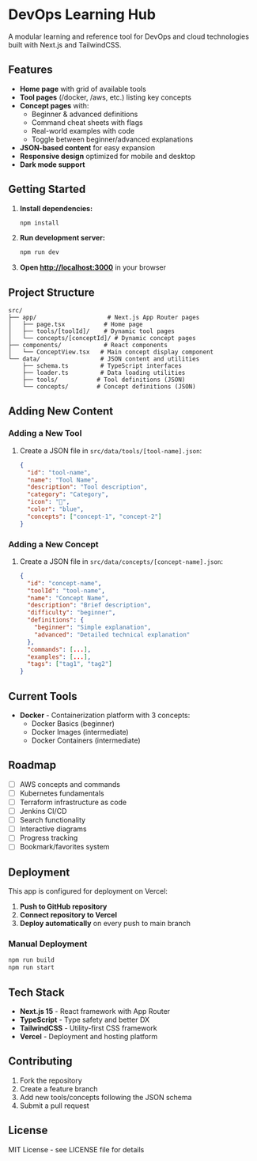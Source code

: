 # DevOps Learning Hub

A modular learning and reference tool for DevOps and cloud technologies built with Next.js and TailwindCSS.

## Features

- **Home page** with grid of available tools
- **Tool pages** (/docker, /aws, etc.) listing key concepts
- **Concept pages** with:
  - Beginner & advanced definitions
  - Command cheat sheets with flags
  - Real-world examples with code
  - Toggle between beginner/advanced explanations
- **JSON-based content** for easy expansion
- **Responsive design** optimized for mobile and desktop
- **Dark mode support**

## Getting Started

1. **Install dependencies:**
   ```bash
   npm install
   ```

2. **Run development server:**
   ```bash
   npm run dev
   ```

3. **Open [http://localhost:3000](http://localhost:3000)** in your browser

## Project Structure

```
src/
├── app/                    # Next.js App Router pages
│   ├── page.tsx           # Home page
│   ├── tools/[toolId]/    # Dynamic tool pages
│   └── concepts/[conceptId]/ # Dynamic concept pages
├── components/            # React components
│   └── ConceptView.tsx   # Main concept display component
└── data/                 # JSON content and utilities
    ├── schema.ts         # TypeScript interfaces
    ├── loader.ts         # Data loading utilities
    ├── tools/           # Tool definitions (JSON)
    └── concepts/        # Concept definitions (JSON)
```

## Adding New Content

### Adding a New Tool

1. Create a JSON file in `src/data/tools/[tool-name].json`:
   ```json
   {
     "id": "tool-name",
     "name": "Tool Name",
     "description": "Tool description",
     "category": "Category",
     "icon": "🔧",
     "color": "blue",
     "concepts": ["concept-1", "concept-2"]
   }
   ```

### Adding a New Concept

1. Create a JSON file in `src/data/concepts/[concept-name].json`:
   ```json
   {
     "id": "concept-name",
     "toolId": "tool-name",
     "name": "Concept Name",
     "description": "Brief description",
     "difficulty": "beginner",
     "definitions": {
       "beginner": "Simple explanation",
       "advanced": "Detailed technical explanation"
     },
     "commands": [...],
     "examples": [...],
     "tags": ["tag1", "tag2"]
   }
   ```

## Current Tools

- **Docker** - Containerization platform with 3 concepts:
  - Docker Basics (beginner)
  - Docker Images (intermediate) 
  - Docker Containers (intermediate)

## Roadmap

- [ ] AWS concepts and commands
- [ ] Kubernetes fundamentals
- [ ] Terraform infrastructure as code
- [ ] Jenkins CI/CD
- [ ] Search functionality
- [ ] Interactive diagrams
- [ ] Progress tracking
- [ ] Bookmark/favorites system

## Deployment

This app is configured for deployment on Vercel:

1. **Push to GitHub repository**
2. **Connect repository to Vercel**
3. **Deploy automatically** on every push to main branch

### Manual Deployment

```bash
npm run build
npm run start
```

## Tech Stack

- **Next.js 15** - React framework with App Router
- **TypeScript** - Type safety and better DX
- **TailwindCSS** - Utility-first CSS framework
- **Vercel** - Deployment and hosting platform

## Contributing

1. Fork the repository
2. Create a feature branch
3. Add new tools/concepts following the JSON schema
4. Submit a pull request

## License

MIT License - see LICENSE file for details
